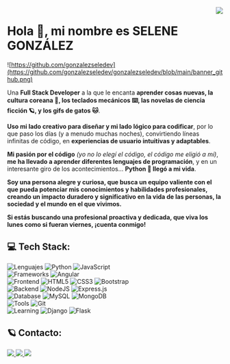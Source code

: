 <img align="right" src="https://visitcount.itsvg.in/api?id=gonzalezseledev&icon=8&color=12" />

# Hola 👋, mi nombre es SELENE GONZÁLEZ 

<!--

<h1 align="center">
    <img src="https://readme-typing-svg.herokuapp.com/?font=Poppins&color=7F73E3&size=35&weight=500&center=true&vCenter=true&width=500&height=70&duration=4000&lines=¡Hola!+👋;+soy+SELENE+GONZALEZ;" />
</h1>

-->

![https://github.com/gonzalezseledev](https://github.com/gonzalezseledev/gonzalezseledev/blob/main/banner_github.png)

Una **Full Stack Developer** a la que le encanta **aprender cosas nuevas, la cultura coreana 🌺, los teclados mecánicos ⌨️, las novelas de ciencia ficción 🪐, y los gifs de gatos 🐱**.

**Uso mi lado creativo para diseñar y mi lado lógico para codificar**, por lo que paso los días (y a menudo muchas noches), convirtiendo líneas infinitas de código, en **experiencias de usuario intuitivas y adaptables**.

**Mi pasión por el código** *(yo no lo elegí el código, el código me eligió a mí)*, **me ha llevado a aprender diferentes lenguajes de programación**, y en un interesante giro de los acontecimientos... **Python 🐍 llegó a mi vida**.

**Soy una persona alegre y curiosa, que busca un equipo valiente con el que pueda potenciar mis conocimientos y habilidades profesionales, creando un impacto duradero y significativo en la vida de las personas, la sociedad y el mundo en el que vivimos.**

**Si estás buscando una profesional proactiva y dedicada, que viva los lunes como si fueran viernes, ¡cuenta conmigo!**

<!-- BEGIN PROJECTS-CARDS

## 👩🏻‍💻 Proyectos Destacados:

[![5 things I wish I knew before studying Computer Science](https://ytcards.demolab.com/?id=Wjj21p3tvcg&title=5+things+I+wish+I+knew+before+studying+Computer+Science&lang=en&timestamp=1636628400&background_color=%230d1117&title_color=%23ffffff&stats_color=%23dedede&max_title_lines=1&width=250&border_radius=5&duration=436 "5 things I wish I knew before studying Computer Science")](https://youtu.be/Wjj21p3tvcg?si=b7QYksN87h0wsGpQ)
[![Tips and advice for Computer Science students](https://ytcards.demolab.com/?id=UItfbdI0oNc&title=Tips+and+advice+for+Computer+Science+students&lang=en&timestamp=1638183600&background_color=%230d1117&title_color=%23ffffff&stats_color=%23dedede&max_title_lines=1&width=250&border_radius=5&duration=380 "Tips and advice for Computer Science students")](https://youtu.be/UItfbdI0oNc?si=mjrsewEwBdhtvzDX)
[![My Computer Science degree in 13 minutes](https://ytcards.demolab.com/?id=Dd_4zfmY-aA&title=My+Computer+Science+degree+in+13+minutes&lang=en&timestamp=1693396800&background_color=%230d1117&title_color=%23ffffff&stats_color=%23dedede&max_title_lines=1&width=250&border_radius=5&duration=786 "My Computer Science degree in 13 minutes")](https://youtu.be/Dd_4zfmY-aA?si=1AhwiUIamfs6clV3)
[![How I would learn to code (if I could start over)](https://ytcards.demolab.com/?id=kS03mP7p0ts&title=How+I+would+learn+to+code+(+if+I+could+start+over+)&lang=en&timestamp=1698663600&background_color=%230d1117&title_color=%23ffffff&stats_color=%23dedede&max_title_lines=1&width=250&border_radius=5&duration=695 "How I would learn to code (if I could start over)")](https://youtu.be/kS03mP7p0ts?si=7UXbigeHmyTVGP60)

END PROJECTS-CARDS -->

## 💻 Tech Stack:

<!-- Badges from https://github.com/Ileriayo/markdown-badges -->

![Lenguajes](https://img.shields.io/badge/lenguajes-000001?style=for-the-badge&logo=lenguajes&logoColor=white) ![Python](https://img.shields.io/badge/python-5865F2?style=for-the-badge&logo=python&logoColor=white&labelColor=000001)  ![JavaScript](https://img.shields.io/badge/javascript-DFDE65?style=for-the-badge&logo=javascript&logoColor=white&labelColor=000001)<br>
![Frameworks](https://img.shields.io/badge/frameworks-000001?style=for-the-badge&logo=frameworks&logoColor=white) ![Angular](https://img.shields.io/badge/angular-FF6961?style=for-the-badge&logo=angular&logoColor=white&labelColor=000001)<br>
![Frontend](https://img.shields.io/badge/frontend-000001?style=for-the-badge&logo=frontend&logoColor=white) ![HTML5](https://img.shields.io/badge/html5-23E34F26?style=for-the-badge&logo=html5&logoColor=white&labelColor=000001) ![CSS3](https://img.shields.io/badge/css3-84B6F4?style=for-the-badge&logo=css3&logoColor=white&labelColor=000001) ![Bootstrap](https://img.shields.io/badge/bootstrap-7F73E3?style=for-the-badge&logo=bootstrap&logoColor=white&labelColor=000001)<br>
![Backend](https://img.shields.io/badge/backend-000001?style=for-the-badge&logo=backend&logoColor=white) ![NodeJS](https://img.shields.io/badge/node.js-48BB9C?style=for-the-badge&logo=node.js&logoColor=white&labelColor=000001) ![Express.js](https://img.shields.io/badge/express.js-00678C?style=for-the-badge&logo=express&logoColor=white&labelColor=000001)<br>
![Database](https://img.shields.io/badge/database-000001?style=for-the-badge&logo=database&logoColor=white) ![MySQL](https://img.shields.io/badge/mysql-4479A1.svg?style=for-the-badge&logo=mysql&logoColor=white&labelColor=000001) ![MongoDB](https://img.shields.io/badge/MongoDB-%234ea94b.svg?style=for-the-badge&logo=mongodb&logoColor=white&labelColor=000001)<br>
![Tools](https://img.shields.io/badge/tools-000001?style=for-the-badge&logo=tools&logoColor=white) ![Git](https://img.shields.io/badge/git-B52E31?style=for-the-badge&logo=git&&logoColor=white&labelColor=000001)<br>
![Learning](https://img.shields.io/badge/learning-000001?style=for-the-badge&logo=learning&logoColor=white) ![Django](https://img.shields.io/badge/django-48BB9C?style=for-the-badge&logo=django&logoColor=white&labelColor=000001) ![Flask](https://img.shields.io/badge/flask-FF6961?style=for-the-badge&logo=flask&logoColor=white&labelColor=000001)

## 🪐 Contacto:

<div align="left"> 
  <a href="mailto:gonzalezseledev@gmail.com">
    <img src="https://img.shields.io/badge/Gmail-000001?style=for-the-badge&logo=gmail&logoColor=red" target="_blank" />
  </a>
  <a href="https://linkedin.com/in/gonzalezseledev" target="_blank">
    <img src="https://img.shields.io/badge/LinkedIn-0077B5?style=for-the-badge&logo=linkedin&logoColor=white" target="_blank" />
  </a>
  <a href="https://gonzalezseledev.github.io/portfolio/home.html" target="_blank">
     <img src="https://img.shields.io/badge/Portfolio-7F73E3?style=for-the-badge&logo=todoist&logoColor=white" target="_blank" /> <!-- sqlite, safari, google-chrome are other good icon options -->
  </a>
</div>

<!-- 

# Extra

- Soy cofundadora de las iniciativas literarias [MayoScifi](https://twitter.com/mayoscifi)🚀 & [YoLeoCorea](https://www.instagram.com/yoleocorea/) 🇰🇷
- En ocasiones salgo de mi cueva y recomiendo libros en [Territorio Fantástico](http://territoriofantastico)😀

---

- I am co-founder of the literary initiatives <a href="https://twitter.com/mayoscifi">MayoScifi</a> 🚀 & <a href="https://www.instagram.com/yoleocorea/">YoLeoCorea </a> 🇰🇷
- Sometimes I come out of my cave and recommend books at <a href="http://territoriofantastico.com">Fantastic Territory</a> 😀

-->
